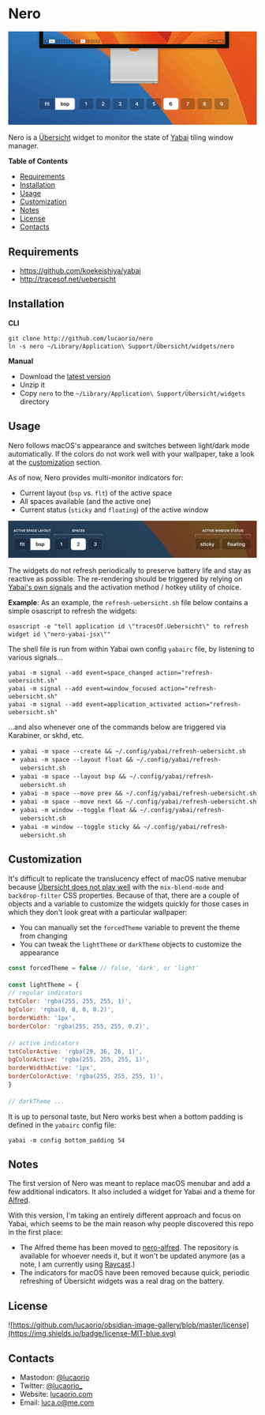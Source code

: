 # Nero

![Nero](images/nero.gif)

Nero is a [Übersicht](http://tracesof.net/uebersicht) widget to monitor the state of [Yabai](https://github.com/koekeishiya/yabai/) tiling window manager.

**Table of Contents**
- [Requirements](#requirements)
- [Installation](#installation)
- [Usage](#usage)
- [Customization](#customization)
- [Notes](#notes)
- [License](#license)
- [Contacts](#contacts)


## Requirements
- https://github.com/koekeishiya/yabai
- http://tracesof.net/uebersicht


## Installation

**CLI**
```shell
git clone http://github.com/lucaorio/nero
ln -s nero ~/Library/Application\ Support/Übersicht/widgets/nero
```

**Manual**
- Download the [latest version](https://github.com/lucaorio/nero/releases/latest)
- Unzip it
- Copy `nero` to the `~/Library/Application\ Support/Übersicht/widgets` directory


## Usage

Nero follows macOS's appearance and switches between light/dark mode automatically. If the colors do not work well with your wallpaper, take a look at the [customization](#customization) section.

As of now, Nero provides multi-monitor indicators for:
- Current layout (`bsp` vs. `flt`) of the active space
- All spaces available (and the active one)
- Current status (`sticky` and `floating`) of the active window

![Nero Anatomy](images/nero-anatomy.jpg)

The widgets do not refresh periodically to preserve battery life and stay as reactive as possible. The re-rendering should be triggered by relying on [Yabai's own signals](https://github.com/koekeishiya/yabai/wiki/Commands#automation-with-rules-and-signals) and the activation method / hotkey utility of choice.

**Example**:
As an example, the `refresh-uebersicht.sh` file below contains a simple osascript to refresh the widgets:
```shell
osascript -e "tell application id \"tracesOf.Uebersicht\" to refresh widget id \"nero-yabai-jsx\""
```

The shell file is run from within Yabai own config `yabairc` file, by listening to various signals...
```shell
yabai -m signal --add event=space_changed action="refresh-uebersicht.sh"
yabai -m signal --add event=window_focused action="refresh-uebersicht.sh"
yabai -m signal --add event=application_activated action="refresh-uebersicht.sh"
```

...and also whenever one of the commands below are triggered via Karabiner, or skhd, etc.
- `yabai -m space --create && ~/.config/yabai/refresh-uebersicht.sh`
- `yabai -m space --layout float && ~/.config/yabai/refresh-uebersicht.sh`
- `yabai -m space --layout bsp && ~/.config/yabai/refresh-uebersicht.sh`
- `yabai -m space --move prev && ~/.config/yabai/refresh-uebersicht.sh`
- `yabai -m space --move next && ~/.config/yabai/refresh-uebersicht.sh`
- `yabai -m window --toggle float && ~/.config/yabai/refresh-uebersicht.sh`
- `yabai -m window --toggle sticky && ~/.config/yabai/refresh-uebersicht.sh`


## Customization

It's difficult to replicate the translucency effect of macOS native menubar because [Übersicht does not play well](https://github.com/felixhageloh/uebersicht/issues?q=is%3Aissue+backdrop-filter) with the `mix-blend-mode` and `backdrop-filter` CSS properties. Because of that, there are a couple of objects and a variable to customize the widgets quickly for those cases in which they don't look great with a particular wallpaper:
- You can manually set the `forcedTheme` variable to prevent the theme from changing
- You can tweak the `lightTheme` or `darkTheme` objects to customize the appearance

```js
const forcedTheme = false // false, 'dark', or 'light'

const lightTheme = {
// regular indicators
txtColor: 'rgba(255, 255, 255, 1)',
bgColor: 'rgba(0, 0, 0, 0.2)',
borderWidth: '1px',
borderColor: 'rgba(255, 255, 255, 0.2)',

// active indicators
txtColorActive: 'rgba(29, 36, 26, 1)',
bgColorActive: 'rgba(255, 255, 255, 1)',
borderWidthActive: '1px',
borderColorActive: 'rgba(255, 255, 255, 1)',
}

// darkTheme ...
```

It is up to personal taste, but Nero works best when a bottom padding is defined in the `yabairc` config file:
```shell
yabai -m config bottom_padding 54
```


## Notes

The first version of Nero was meant to replace macOS menubar and add a few additional indicators. It also included a widget for Yabai and a theme for [Alfred](https://alfredapp.com/).

With this version, I'm taking an entirely different approach and focus on Yabai, which seems to be the main reason why people discovered this repo in the first place:
- The Alfred theme has been moved to [nero-alfred](https://github.com/lucaorio/nero-alfred). The repository is available for whoever needs it, but it won't be updated anymore (as a note, I am currently using [Raycast](https://raycast.com/).)
- The indicators for macOS have been removed because quick, periodic refreshing of Übersicht widgets was a real drag on the battery.


## License

![https://github.com/lucaorio/obsidian-image-gallery/blob/master/license](https://img.shields.io/badge/license-MIT-blue.svg)


## Contacts

- Mastodon: [@lucaorio](http://mastodon.design/@lucaorio)
- Twitter: [@lucaorio_](http://twitter.com/@lucaorio_)
- Website: [lucaorio.com](http://lucaorio.com)
- Email: [luca.o@me.com](mailto:luca.o@me.com)
